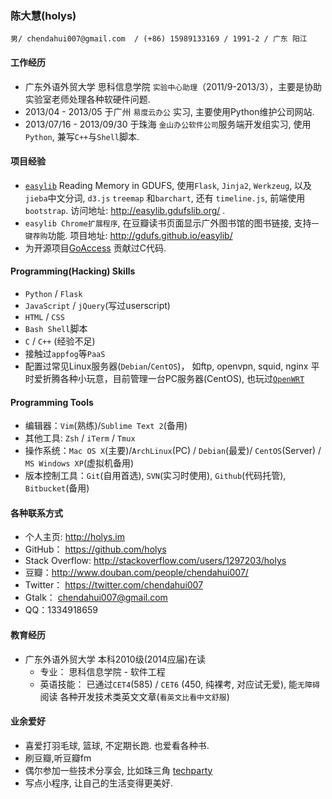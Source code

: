 ### 陈大慧(holys)
```
男/ chendahui007@gmail.com  / (+86) 15989133169 / 1991-2 / 广东 阳江
```

#### 工作经历
- 广东外语外贸大学 思科信息学院 `实验中心助理`（2011/9-2013/3），主要是协助实验室老师处理各种软硬件问题.
- 2013/04 - 2013/05 于广州 `易度云办公` 实习, 主要使用Python维护公司网站.
- 2013/07/16 - 2013/09/30 于珠海 `金山办公软件公司`服务端开发组实习, 使用`Python`, 兼写`C++`与`Shell`脚本.

#### 项目经验

- [`easylib`][1]  Reading Memory in GDUFS, 使用`Flask`, `Jinja2`,   `Werkzeug`, 以及`jieba`中文分词, `d3.js` `treemap` 和`barchart`, 还有 `timeline.js`, 前端使用`bootstrap`.
  访问地址: http://easylib.gdufslib.org/ .
- `easylib Chrome扩展程序`, 在豆瓣读书页面显示广外图书馆的图书链接, 支持`一键荐购`功能.
     项目地址: http://gdufs.github.io/easylib/
- 为开源项目[GoAccess][2] 贡献过C代码.

#### Programming(Hacking) Skills
- `Python` / `Flask`
- `JavaScript` / `jQuery`(写过userscript)
- `HTML` / `CSS`
- `Bash Shell`脚本
- `C` / `C++` (经验不足)
- 接触过`appfog`等`PaaS`
- 配置过常见Linux服务器(`Debian`/`CentOS`)， 如ftp, openvpn, squid, nginx
  平时爱折腾各种小玩意，目前管理一台PC服务器(CentOS), 也玩过[`OpenWRT`][3]

#### Programming Tools
- 编辑器：`Vim`(熟练)/`Sublime Text 2`(备用)
- 其他工具: `Zsh` / `iTerm` / `Tmux`
- 操作系统：`Mac OS X`(主要)/`ArchLinux`(PC) / `Debian`(最爱)/ `CentOS`(Server) / `MS Windows XP`(虚拟机备用)
- 版本控制工具：`Git`(自用首选), `SVN`(实习时使用),
 `Github`(代码托管), `Bitbucket`(备用)

#### 各种联系方式

- 个人主页: http://holys.im
- GitHub： https://github.com/holys
- Stack Overflow: http://stackoverflow.com/users/1297203/holys
- 豆瓣：http://www.douban.com/people/chendahui007/
- Twitter： https://twitter.com/chendahui007
- Gtalk： chendahui007@gmail.com
- QQ：1334918659

#### 教育经历
- 广东外语外贸大学 本科2010级(2014应届)在读 
    - 专业： 思科信息学院 - 软件工程
    - 英语技能： 已通过`CET4`(585) / `CET6` (450, 纯裸考, 对应试无爱),  能`无障碍`阅读 各种开发技术类英文文章(`看英文比看中文舒服`)

#### 业余爱好
- 喜爱打羽毛球, 篮球, 不定期长跑.  也爱看各种书. 
- 刷豆瓣,听豆瓣fm
- 偶尔参加一些技术分享会, 比如珠三角 [techparty][4]
- 写点小程序, 让自己的生活变得更美好.

[1]: http://easylib.gdufslib.org
[2]: https://github.com/allinurl/goaccess
[3]:https://openwrt.org/
[4]: http://techparty.org/